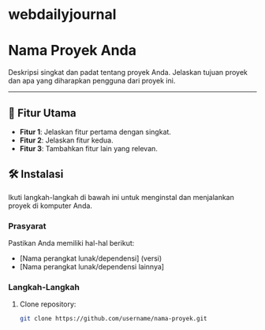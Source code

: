 # webdailyjournal

# Nama Proyek Anda

Deskripsi singkat dan padat tentang proyek Anda. Jelaskan tujuan proyek dan apa yang diharapkan pengguna dari proyek ini.

---

## 🚀 Fitur Utama
- **Fitur 1**: Jelaskan fitur pertama dengan singkat.
- **Fitur 2**: Jelaskan fitur kedua.
- **Fitur 3**: Tambahkan fitur lain yang relevan.

## 🛠️ Instalasi
Ikuti langkah-langkah di bawah ini untuk menginstal dan menjalankan proyek di komputer Anda.

### Prasyarat
Pastikan Anda memiliki hal-hal berikut:
- [Nama perangkat lunak/dependensi] (versi)
- [Nama perangkat lunak/dependensi lainnya]

### Langkah-Langkah
1. Clone repository:
   ```bash
   git clone https://github.com/username/nama-proyek.git
